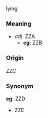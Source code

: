 lying
### Meaning
+ _adj_: ZZA
    + __eg__: ZZB

### Origin

ZZC

### Synonym

__eg__: ZZD

+ ZZE



